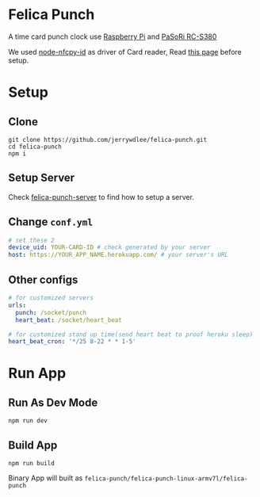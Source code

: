 # Felica Punch
A time card punch clock use [Raspberry Pi](https://en.wikipedia.org/wiki/Raspberry_Pi) and [PaSoRi RC-S380](https://www.sony.co.jp/Products/felica/consumer/products/RC-S380.html)

We used [node-nfcpy-id](https://github.com/mascii/node-nfcpy-id) as driver of Card reader, Read [this page](https://github.com/mascii/node-nfcpy-id) before setup.

# Setup
## Clone
```
git clone https://github.com/jerrywdlee/felica-punch.git
cd felica-punch
npm i
```

## Setup Server
Check [felica-punch-server](https://github.com/jerrywdlee/felica-punch-server) to find how to setup a server.

## Change `conf.yml`
```yaml
# set these 2 
device_uid: YOUR-CARD-ID # check generated by your server
host: https://YOUR_APP_NAME.herokuapp.com/ # your server's URL
```

## Other configs
```yaml
# for customized servers
urls: 
  punch: /socket/punch
  heart_beat: /socket/heart_beat
```

```yaml
# for customized stand up time(send heart beat to proof heroku sleep)
heart_beat_cron: '*/25 8-22 * * 1-5'
```

# Run App
## Run As Dev Mode
```
npm run dev
```

## Build App
```
npm run build
```

Binary App will built as `felica-punch/felica-punch-linux-armv7l/felica-punch`
